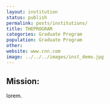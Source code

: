 ```yaml
---
layout: institution
status: publish
permalink: posts/institutions/
title: THEPROGRAM
categories: Graduate Program
population: Graduate Program
other: 
website: www.cnn.com
image: ../../../images/inst_demo.jpg
---
```

## Mission:

 lorem.
